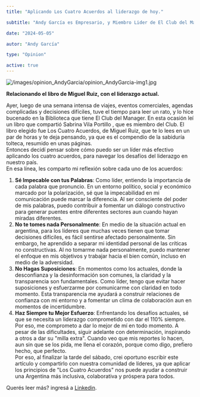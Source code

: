 ```yaml
---
title: "Aplicando Los Cuatro Acuerdos al liderazgo de hoy."

subtitle: "Andy García es Empresario, y Miembro Lider de El Club del Manager.."

date: "2024-05-05"

autor: "Andy García"

type: "Opinion"

active: true
---
```


![/images/opinion_AndyGarcia/opinion_AndyGarcia-img1.jpg](/images/opinion_AndyGarcia/opinion_AndyGarcia-img1.jpg "Opinión del Manager")

<b>Relacionando el libro de Miguel Ruiz, con el liderazgo actual.</b><br/>

Ayer, luego de una semana intensa de viajes, eventos comerciales, agendas complicadas y decisiones difíciles, tuve el tiempo para leer un rato, y lo hice bucenado en la Biblioteca que tiene El Club del Manager. En esta ocasión leí un libro que compartió Sabrina Vila Portillo , que es miembro del Club. El libro elegido fue Los Cuatro Acuerdos, de Miguel Ruiz, que te lo lees en un par de horas y te deja pensando, ya que es el compendio de la sabiduría tolteca, resumido en unas páginas.<br/>
Entonces decidí pensar sobre cómo puedo ser un líder más efectivo aplicando los cuatro acuerdos, para navegar los desafíos del liderazgo en nuestro país.<br/>
En esa línea, les comparto mi reflexión sobre cada uno de los acuerdos:<br/>

1. <b>Sé Impecable con tus Palabras</b>: Como líder, entiendo la importancia de cada palabra que pronuncio. En un entorno político, social y económico marcado por la polarización, sé que la impecabilidad en mi comunicación puede marcar la diferencia. Al ser consciente del poder de mis palabras, puedo contribuir a fomentar un diálogo constructivo para generar puentes entre diferentes sectores aun cuando hayan miradas diferentes.<br/>
2. <b>No te tomes nada Personalmente</b>: En medio de la situación actual en argentina, para los líderes que muchas veces tienen que tomar decisiones difíciles, es fácil sentirse afectado personalmente. Sin embargo, he aprendido a separar mi identidad personal de las críticas no constructivas. Al no tomarme nada personalmente, puedo mantener el enfoque en mis objetivos y trabajar hacia el bien común, incluso en medio de la adversidad.<br/>
3. <b>No Hagas Suposiciones</b>: En momentos como los actuales, donde la desconfianza y la desinformación son comunes, la claridad y la transparencia son fundamentales. Como líder, tengo que evitar hacer suposiciones y esfuerzarme por comunicarme con claridad en todo momento. Esta transparencia me ayudará a construir relaciones de confianza con mi entorno y a fomentar un clima de colaboración aun en momentos de incertidumbre.<br/>
4. <b>Haz Siempre tu Mejor Esfuerzo</b>: Enfrentando los desafíos actuales, sé que se necesita un liderazgo comprometido con dar el 110% siempre. Por eso, me comprometo a dar lo mejor de mí en todo momento. A pesar de las dificultades, siguir adelante con determinación, inspirando a otros a dar su "milla extra". Cuando veo que mis reportes lo hacen, aun sin que se los pida, me llena el corazón, porque como digo, prefiero hecho, que perfecto.<br/>
   Por eso, al finalizar la tarde del sábado, crei oportuno escribir este artículo y compartirlo con nuestra comunidad de líderes, ya que aplicar los principios de "Los Cuatro Acuerdos" nos puede ayudar a construir una Argentina más inclusiva, colaborativa y próspera para todos.

Querés leer más? ingresá a [Linkedin](https://www.linkedin.com/pulse/aplicando-los-cuatro-acuerdos-al-liderazgo-de-hoy-aowpf/?trackingId=JAGAh8NUQMq7vJQ1yXLq%2Bw%3D%3D).
